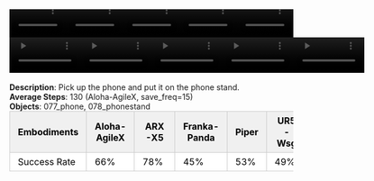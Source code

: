 <!DOCTYPE html>
<html lang="en">
<body>
    <div style="display: flex;">
        <video src="./task_video_clean/place_phone_stand/aloha-agilex_head.mp4" controls loop muted autoplay style="width: 20.0%;"></video>
        <video src="./task_video_clean/place_phone_stand/franka-panda_head.mp4" controls loop muted autoplay style="width: 20.0%;"></video>
        <video src="./task_video_clean/place_phone_stand/ARX-X5_head.mp4" controls loop muted autoplay style="width: 20.0%;"></video>
        <video src="./task_video_clean/place_phone_stand/piper_head.mp4" controls loop muted autoplay style="width: 20.0%;"></video>
        <video src="./task_video_clean/place_phone_stand/ur5-wsg_head.mp4" controls loop muted autoplay style="width: 20.0%;"></video>
    </div>
    <div style="display: flex;">
        <video src="./task_video_clean/place_phone_stand/aloha-agilex_world.mp4" controls loop muted autoplay style="width: 25%;"></video>
        <video src="./task_video_clean/place_phone_stand/franka-panda_world.mp4" controls loop muted autoplay style="width: 25%;"></video>
        <video src="./task_video_clean/place_phone_stand/ARX-X5_world.mp4" controls loop muted autoplay style="width: 25%;"></video>
        <video src="./task_video_clean/place_phone_stand/piper_world.mp4" controls loop muted autoplay style="width: 25%;"></video>
        <video src="./task_video_clean/place_phone_stand/ur5-wsg_world.mp4" controls loop muted autoplay style="width: 25%;"></video>
    </div>
    <br><b>Description</b>: Pick up the phone and put it on the phone stand.<br>
    <b>Average Steps</b>: 130 (Aloha-AgileX, save_freq=15)<br>
    <b>Objects</b>: 077_phone, 078_phonestand<br>
    <table style="margin:0 auto;border-collapse:collapse;width:auto;min-width:180px;background-color:white;">
        <thead>
            <tr style="background:#f0f0f0;">
                <th style="border:1px solid #ccc;padding:6px 14px;color:black;">Embodiments</th>
                <th style="border:1px solid #ccc;padding:6px 14px;color:black;">Aloha-AgileX</th>
                <th style="border:1px solid #ccc;padding:6px 14px;color:black;">ARX-X5</th>
                <th style="border:1px solid #ccc;padding:6px 14px;color:black;">Franka-Panda</th>
                <th style="border:1px solid #ccc;padding:6px 14px;color:black;">Piper</th>
                <th style="border:1px solid #ccc;padding:6px 14px;color:black;">UR5-Wsg</th>
            </tr>
        </thead>
        <tbody>
            <tr style="background:white;">
                <td style="border:1px solid #ccc;padding:6px 14px;color:black;">Success Rate</td>
                <td style="border:1px solid #ccc;padding:6px 14px;color:black;">66%</td>
                <td style="border:1px solid #ccc;padding:6px 14px;color:black;">78%</td>
                <td style="border:1px solid #ccc;padding:6px 14px;color:black;">45%</td>
                <td style="border:1px solid #ccc;padding:6px 14px;color:black;">53%</td>
                <td style="border:1px solid #ccc;padding:6px 14px;color:black;">49%</td>
            </tr>
        </tbody>
    </table>
</body>
</html>
